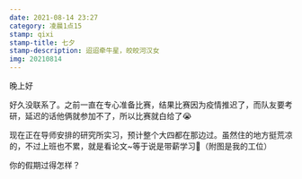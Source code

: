 ```yaml
---
date: 2021-08-14 23:27
category: 凌晨1点15
stamp: qixi
stamp-title: 七夕
stamp-description: 迢迢牵牛星，皎皎河汉女
img: 20210814
---
```


<p>
晚上好

好久没联系了。之前一直在专心准备比赛，结果比赛因为疫情推迟了，而队友要考研，延迟的话他俩就参加不了，所以比赛就白给了😭

现在正在导师安排的研究所实习，预计整个大四都在那边过。虽然住的地方挺荒凉的，不过上班也不累，就是看论文~等于说是带薪学习🤣（附图是我的工位）

你的假期过得怎样？
</p>